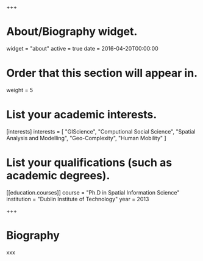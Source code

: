 +++
# About/Biography widget.
widget = "about"
active = true
date = 2016-04-20T00:00:00

# Order that this section will appear in.
weight = 5

# List your academic interests.
[interests]
  interests = [
    "GIScience",
    "Computional Social Science",
    "Spatial Analysis and Modelling",
    "Geo-Complexity",
    "Human Mobility"
  ]

# List your qualifications (such as academic degrees).
[[education.courses]]
  course = "Ph.D in Spatial Information Science"
  institution = "Dublin Institute of Technology"
  year = 2013
 
+++

# Biography

xxx